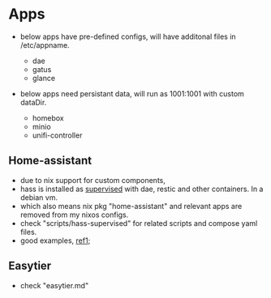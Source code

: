 # Apps

- below apps have pre-defined configs, will have additonal files in /etc/appname.
    - dae
    - gatus
    - glance

- below apps need persistant data, will run as 1001:1001 with custom dataDir.
    - homebox
    - minio
    - unifi-controller

## Home-assistant

- due to nix support for custom components,
- hass is installed as [supervised](https://github.com/home-assistant/supervised-installer) with dae, restic and other containers. In a debian vm.
- which also means nix pkg "home-assistant" and relevant apps are removed from my nixos configs.
- check "scripts/hass-supervised" for related scripts and compose yaml files.
- good examples, [ref1](https://github.com/scstraus/home-assistant-config);

## Easytier

- check "easytier.md"